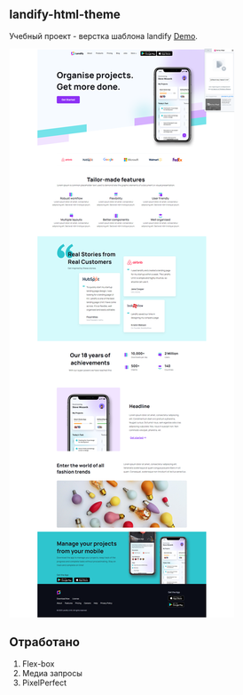 ## landify-html-theme
 Учебный проект - верстка шаблона landify [Demo](https://webbomj.github.io/landify-html-theme/).
 
 ![image](./landify.png)

## Отработано
1. Flex-box
2. Медиа запросы
3. PixelPerfect
